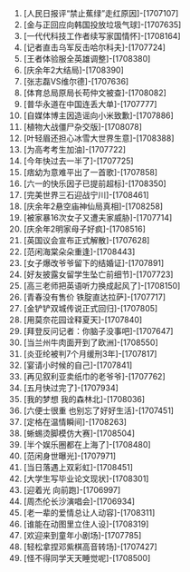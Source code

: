 
1. [人民日报评“禁止蕉绿”走红原因]-[1707107]
1. [金与正回应向韩国投放垃圾气球]-[1707635]
1. [一代代科技工作者续写家国情怀]-[1708164]
1. [记者直击乌军反击哈尔科夫]-[1707724]
1. [王者体验服全英雄调整]-[1708380]
1. [庆余年2大结局]-[1708390]
1. [张志磊VS维尔德]-[1707636]
1. [体育总局原局长苟仲文被查]-[1708082]
1. [普华永道在中国连丢大单]-[1707777]
1. [自媒体博主因造谣向小米致歉]-[1707886]
1. [植物大战僵尸杂交版]-[1708078]
1. [叶轻眉还担心冰雪大世界生意]-[1708388]
1. [为高考考生加油]-[1707722]
1. [今年快过去一半了]-[1707725]
1. [痞幼为意难平出了一首歌]-[1707858]
1. [六一的快乐因子已提前超标]-[1708350]
1. [完美世界三石迎战宁川]-[1708461]
1. [庆余年2悬空庙神仙局真相]-[1708258]
1. [被家暴16次女子又遭夫家威胁]-[1707714]
1. [庆余年2明家母子好疯]-[1708516]
1. [英国议会宣布正式解散]-[1707628]
1. [范闲海棠朵朵重逢]-[1708443]
1. [女子爆改爷爷留下的结婚证]-[1707891]
1. [好友披露女留学生坠亡前细节]-[1707723]
1. [高三老师把英语听力换成起风了]-[1708150]
1. [青春没有售价 铁腚直达拉萨]-[1707717]
1. [金铲铲双城传说正式回归]-[1707805]
1. [用莫奈花园诠释夏天]-[1707840]
1. [拜登反问记者：你脑子没事吧]-[1707647]
1. [当兰州牛肉面开到了欧洲]-[1708550]
1. [炎亚纶被判7个月缓刑3年]-[1707817]
1. [宴请小时候的自己]-[1707841]
1. [再见叙利亚卖纸巾的老爷爷]-[1707762]
1. [五月快过完了]-[1707934]
1. [我的梦想 我的森林北]-[1708036]
1. [六便士很重 也别忘了好好生活]-[1707451]
1. [定格在温情瞬间]-[1708263]
1. [蜥蜴烫脚模仿大赛]-[1708504]
1. [半个娱乐圈都在上海了]-[1708480]
1. [范闲身世曝光]-[1707971]
1. [当日落遇上双彩虹]-[1708451]
1. [大学生写毕业论文现状]-[1708301]
1. [迎着光 向前跑]-[1706997]
1. [周杰伦长沙演唱会]-[1706934]
1. [老一辈的爱情总让人动容]-[1708311]
1. [谁能在动图里立住人设]-[1708319]
1. [欢迎来到童年小剧场]-[1707785]
1. [轻松拿捏邓紫棋高音转场]-[1707427]
1. [怪不得同学天天睡觉呢]-[1708500]